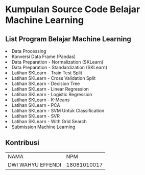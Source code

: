 <h1>Kumpulan Source Code Belajar Machine Learning</h1>

<h2>List Program Belajar Machine Learning</h2>
<p>
  <li>Data Processing</li>
  <li>Konversi Data Frame (Pandas)</li>
  <li>Data Preparation - Normalization (SKLearn)</li>
  <li>Data Preparation - Standardization (SKLearn)</li>
  <li>Latihan SKLearn - Train Test Split</li>
  <li>Latihan SKLearn - Cross Validation Split</li>
  <li>Latihan SKLearn - Decision Tree</li>
  <li>Latihan SKLearn - Linear Regression</li>
  <li>Latihan SKLearn - Logistic Regression</li>
  <li>Latihan SKLearn - K-Means</li>
  <li>Latihan SKLearn - PCA</li>
  <li>Latihan SKLearn - SVM Untuk Classification</li>
  <li>Latihan SKLearn - SVR</li>
  <li>Latihan SKLearn - With Grid Search</li>
  <li>Submission Machine Learning</li>
</p>

<h2>Kontribusi</h2>
  <table boder="2" cellspacing="0" cellpadding="5">
        <tr>
		<td>NAMA</td>
		<td>NPM</td>	
        </tr>
        <tr>
		<td>DWI WAHYU EFFENDI</td>
		<td>18081010017</td>
        </tr>
    </table>
